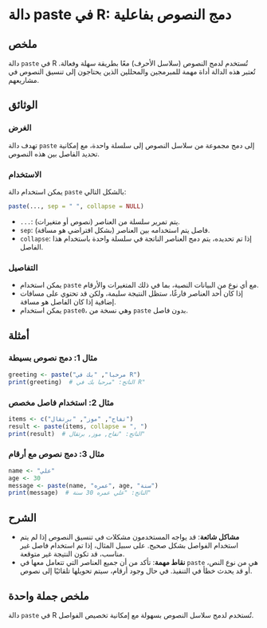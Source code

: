 <!--
Meta Description: # دالة paste في R: دمج النصوص بفاعلية ## ملخص دالة `paste` في R تُستخدم لدمج النصوص (سلاسل الأحرف) معًا بطريقة سهلة وفعالة. تُعتبر هذه الدالة أداة مهم...
Meta Keywords: paste, النصوص, استخدام, دالة, دمج
-->

# دالة paste في R: دمج النصوص بفاعلية

## ملخص
دالة `paste` في R تُستخدم لدمج النصوص (سلاسل الأحرف) معًا بطريقة سهلة وفعالة. تُعتبر هذه الدالة أداة مهمة للمبرمجين والمحللين الذين يحتاجون إلى تنسيق النصوص في مشاريعهم.

## الوثائق
### الغرض
تهدف دالة `paste` إلى دمج مجموعة من سلاسل النصوص إلى سلسلة واحدة، مع إمكانية تحديد الفاصل بين هذه النصوص.

### الاستخدام
يمكن استخدام دالة `paste` بالشكل التالي:
```R
paste(..., sep = " ", collapse = NULL)
```

- `...`: يتم تمرير سلسلة من العناصر (نصوص أو متغيرات).
- `sep`: فاصل يتم استخدامه بين العناصر (بشكل افتراضي هو مسافة).
- `collapse`: إذا تم تحديده، يتم دمج العناصر الناتجة في سلسلة واحدة باستخدام هذا الفاصل.

### التفاصيل
- يمكن استخدام `paste` مع أي نوع من البيانات النصية، بما في ذلك المتغيرات والأرقام.
- إذا كان أحد العناصر فارغًا، ستظل النتيجة سليمة، ولكن قد تحتوي على مسافات إضافية إذا كان الفاصل هو مسافة.
- يمكن استخدام `paste0`، وهي نسخة من `paste` بدون فاصل.

## أمثلة
### مثال 1: دمج نصوص بسيطة
```R
greeting <- paste("مرحبا", "بك في R")
print(greeting)  # الناتج: "مرحبا بك في R"
```

### مثال 2: استخدام فاصل مخصص
```R
items <- c("تفاح", "موز", "برتقال")
result <- paste(items, collapse = ", ")
print(result)  # الناتج: "تفاح, موز, برتقال"
```

### مثال 3: دمج نصوص مع أرقام
```R
name <- "علي"
age <- 30
message <- paste(name, "عمره", age, "سنة")
print(message)  # الناتج: "علي عمره 30 سنة"
```

## الشرح
- **مشاكل شائعة**: قد يواجه المستخدمون مشكلات في تنسيق النصوص إذا لم يتم استخدام الفواصل بشكل صحيح. على سبيل المثال، إذا تم استخدام فاصل غير مناسب، قد تكون النتيجة غير متوقعة.
- **نقاط مهمة**: تأكد من أن جميع العناصر التي تتعامل معها في `paste` هي من نوع النص، أو قد يحدث خطأ في التنفيذ. في حال وجود أرقام، سيتم تحويلها تلقائيًا إلى نصوص.

## ملخص جملة واحدة
دالة `paste` في R تُستخدم لدمج سلاسل النصوص بسهولة مع إمكانية تخصيص الفواصل.